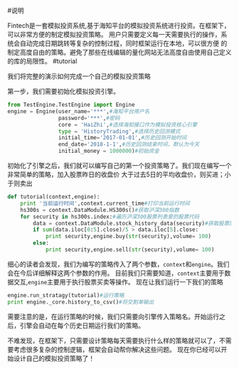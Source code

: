 #说明


Fintech是一套模拟投资系统,基于海知平台的模拟投资系统进行投资。在框架下，可以非常方便的制定模拟投资策略。
用户只需要定义每一天需要执行的操作，系统会自动完成日期跳转等复杂的控制过程，同时框架运行在本地，可以很方便
的制定高度自由的策略。避免了那些在线编辑的量化网站无法高度自由使用自己定义的库的局限性。
#tutorial


我们将完整的演示如何完成一个自己的模拟投资策略

第一步，我们需要初始化模拟投资引擎。
```python
from TestEngine.TestEngine import Engine
engine = Engine(user_name='***',#海知平台用户名
                password='***',#密码
                core = 'HaiZhi',#选择海知接口作为模拟投资核心引擎
                type = 'HistoryTrading',#选择历史回测模式
                initial_time='2017-01-01',#历史回测开始时间
                end_date='2018-1-1',#历史回测结束时间，默认为今天
                initial_money = 1000000)#初始资金
```
初始化了引擎之后，我们就可以编写自己的第一个投资策略了。我们现在编写一个非常简单的策略，加入股票昨日的收盘价
大于过去5日的平均收盘价，则买进；小于则卖出
```python
def tutorial(context,engine):
    print '当前运行时间',context.current_time#打印当前运行时间
    hs300s = context.DataModule.HS300s()#获取沪深300指数
    for security in hs300s.index:#遍历沪深300股票列表里的股票代码
        data = context.DataModule.stock_history_data(security)#获取股票历史交易数据
        if sum(data.iloc[0:5].close)/5 > data.iloc[5].close:
            print security,engine.buy(str(security),volume= 100)
        else:
            print security,engine.sell(str(security),volume= 100)
```
细心的读者会发现，我们为编写的策略传入了两个参数，`context`和`engine`。我们会在今后详细解释这两个参数的作用。
目前我们只需要知道，`context`主要用于数据交互,`engine`主要用于执行股票买卖等操作。
现在让我们运行一下我们的策略
```python
engine.run_stratagy(tutorial)#运行策略
print engine._core.history_to_csv()#将交割单输出
```
需要注意的是，在运行策略的时候，我们只需要向引擎传入策略名。开始运行之后，引擎会自动在每个历史日期运行我们的策略。

不难发现，在框架下，只需要设计策略每天需要执行什么样的策略就可以了，不需要考虑很多复杂的控制逻辑，框架会自动帮你解决这些问题。
现在你已经可以开始设计自己的模拟投资策略了！